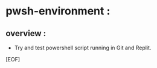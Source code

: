 # pwsh-environment :

## overview :
- Try and test powershell script running in Git and Replit.

[EOF]

